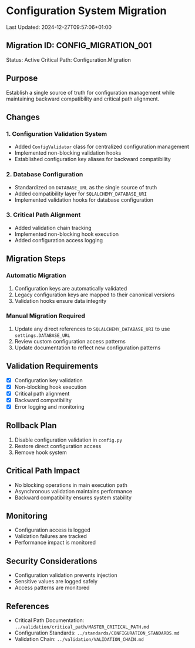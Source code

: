 # Configuration System Migration
Last Updated: 2024-12-27T09:57:06+01:00

## Migration ID: CONFIG_MIGRATION_001
Status: Active
Critical Path: Configuration.Migration

## Purpose
Establish a single source of truth for configuration management while maintaining backward compatibility and critical path alignment.

## Changes

### 1. Configuration Validation System
- Added `ConfigValidator` class for centralized configuration management
- Implemented non-blocking validation hooks
- Established configuration key aliases for backward compatibility

### 2. Database Configuration
- Standardized on `DATABASE_URL` as the single source of truth
- Added compatibility layer for `SQLALCHEMY_DATABASE_URI`
- Implemented validation hooks for database configuration

### 3. Critical Path Alignment
- Added validation chain tracking
- Implemented non-blocking hook execution
- Added configuration access logging

## Migration Steps

### Automatic Migration
1. Configuration keys are automatically validated
2. Legacy configuration keys are mapped to their canonical versions
3. Validation hooks ensure data integrity

### Manual Migration Required
1. Update any direct references to `SQLALCHEMY_DATABASE_URI` to use `settings.DATABASE_URL`
2. Review custom configuration access patterns
3. Update documentation to reflect new configuration patterns

## Validation Requirements
- [x] Configuration key validation
- [x] Non-blocking hook execution
- [x] Critical path alignment
- [x] Backward compatibility
- [x] Error logging and monitoring

## Rollback Plan
1. Disable configuration validation in `config.py`
2. Restore direct configuration access
3. Remove hook system

## Critical Path Impact
- No blocking operations in main execution path
- Asynchronous validation maintains performance
- Backward compatibility ensures system stability

## Monitoring
- Configuration access is logged
- Validation failures are tracked
- Performance impact is monitored

## Security Considerations
- Configuration validation prevents injection
- Sensitive values are logged safely
- Access patterns are monitored

## References
- Critical Path Documentation: `../validation/critical_path/MASTER_CRITICAL_PATH.md`
- Configuration Standards: `../standards/CONFIGURATION_STANDARDS.md`
- Validation Chain: `../validation/VALIDATION_CHAIN.md`
